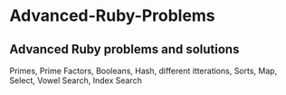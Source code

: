 # Advanced-Ruby-Problems
## Advanced Ruby problems and solutions
Primes, Prime Factors, Booleans, Hash, different itterations, Sorts, Map, Select, Vowel Search, Index Search
